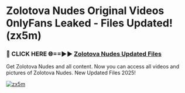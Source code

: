 # Zolotova Nudes Original Videos 0nlyFans Leaked - Files Updated! (zx5m)

<h3>🔴 CLICK HERE 🌐==►► <a href="https://tinyurl.com/5h6xmrr3" rel="nofollow">Zolotova Nudes Updated Files</a></h3>

Get Zolotova Nudes and all content. Now you can access all videos and pictures of Zolotova Nudes. New Updated Files 2025!

[![zx5m](https://i.imgur.com/KVD873Z.gif)](https://tinyurl.com/5h6xmrr3)
